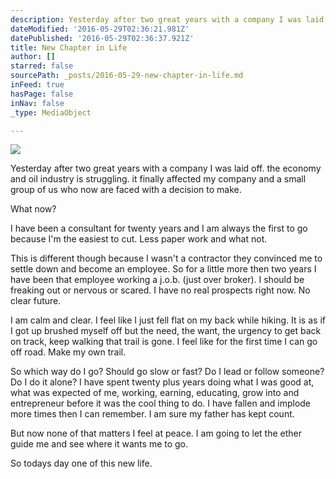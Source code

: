 ```yaml
---
description: Yesterday after two great years with a company I was laid off. the economy and oil industry is struggling. it finally affected my company and a small group of us who now are faced with a decision to make.
dateModified: '2016-05-29T02:36:21.981Z'
datePublished: '2016-05-29T02:36:37.921Z'
title: New Chapter in Life
author: []
starred: false
sourcePath: _posts/2016-05-29-new-chapter-in-life.md
inFeed: true
hasPage: false
inNav: false
_type: MediaObject

---
```

![](https://the-grid-user-content.s3-us-west-2.amazonaws.com/35c18b55-86b8-4821-ab93-490fa6c0be91.png)

Yesterday after two great years with a company I was laid off. the economy and oil industry is struggling. it finally affected my company and a small group of us who now are faced with a decision to make.

What now?

I have been a consultant for twenty years and I am always the first to go because I'm the easiest to cut. Less paper work and what not.

This is different though because I wasn't a contractor they convinced me to settle down and become an employee. So for a little more then two years I have been that employee working a j.o.b. (just over broker). I should be freaking out or nervous or scared. I have no real prospects right now. No clear future.

I am calm and clear. I feel like I just fell flat on my back while hiking. It is as if I got up brushed myself off but the need, the want, the urgency to get back on track, keep walking that trail is gone. I feel like for the first time I can go off road. Make my own trail.

So which way do I go? Should go slow or fast? Do I lead or follow someone? Do I do it alone? I have spent twenty plus years doing what I was good at, what was expected of me, working, earning, educating, grow into and entrepreneur before it was the cool thing to do. I have fallen and implode more times then I can remember. I am sure my father has kept count.

But now none of that matters I feel at peace. I am going to let the ether guide me and see where it wants me to go.

So todays day one of this new life.